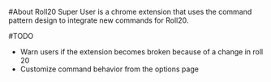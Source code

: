 #About
Roll20 Super User is a chrome extension that uses the command pattern design to integrate new commands for Roll20.

#TODO
- Warn users if the extension becomes broken because of a change in roll 20
- Customize command behavior from the options page